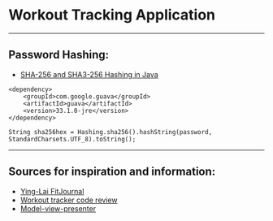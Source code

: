 # Workout Tracking Application
---
## Password Hashing:
- [SHA-256 and SHA3-256 Hashing in Java](https://www.baeldung.com/sha-256-hashing-java)
```     
<dependency>
    <groupId>com.google.guava</groupId>
    <artifactId>guava</artifactId>
    <version>33.1.0-jre</version>
</dependency>
```
```
String sha256hex = Hashing.sha256().hashString(password, StandardCharsets.UTF_8).toString();
```

---
## Sources for inspiration and information:
- [Ying-Lai FitJournal](https://github.com/Ying-Lai/FitJournal)
- [Workout tracker code review](https://codereview.stackexchange.com/questions/79196/workout-tracker)
- [Model-view-presenter](https://en.wikipedia.org/wiki/Model–view–presenter)
